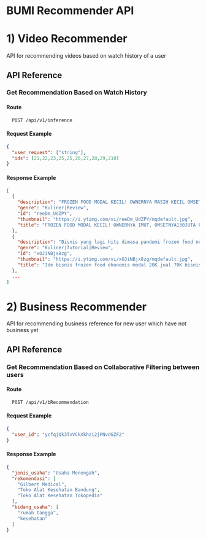 
# BUMI Recommender API

# 1) Video Recommender
API for recommending videos based on watch history of a user

## API Reference

### Get Recommendation Based on Watch History

#### Route
```http
  POST /api/v1/inference
```
#### Request Example
```json
{
  "user_request": ["string"],
  "ids": [21,22,23,25,25,26,27,28,29,210]
}
```
#### Response Example
```json
[
  {
    "description": "FROZEN FOOD MODAL KECIL! OWNERNYA MASIH KECIL OMSET 130JUTA PERBULAN ...",
    "genre": "Kuliner|Review",
    "id": "reeDm_UdZPY",
    "thumbnail": "https://i.ytimg.com/vi/reeDm_UdZPY/mqdefault.jpg",
    "title": "FROZEN FOOD MODAL KECIL! OWNERNYA IMUT, OMSETNYA130JUTA PERBULAN (2021)"
  },
  {
    "description": "Bisnis yang lagi hits dimasa pandemi frozen food nuget ekonomis dari 1/4 daging ayam jadi 7 pack isi 10 pcs dengan modal ...",
    "genre": "Kuliner|Tutorial|Review",
    "id": "xOJiNBjx8zg",
    "thumbnail": "https://i.ytimg.com/vi/xOJiNBjx8zg/mqdefault.jpg",
    "title": "Ide bisnis frozen food ekonomis modal 20K jual 70K bisnis (2021)"
  },
  ...
]
```

# 2) Business Recommender
API for recommending business reference for new user which have not business yet

## API Reference

### Get Recommendation Based on Collaborative Filtering between users

#### Route
```http
  POST /api/v1/bRecommendation
```
#### Request Example
```json
{
  "user_id": "ycfqjQk3TvVCkXkhzi2jPNvdGZF2"
}
```
#### Response Example
```json
{
  "jenis_usaha": "Usaha Menengah",
  "rekomendasi": [
    "Gilbert Medical",
    "Toko Alat Kesehatan Bandung",
    "Toko Alat Kesehatan Tokopedia"
  ],
  "bidang_usaha": [
    "rumah tangga",
    "kesehatan"
  ]
}
```